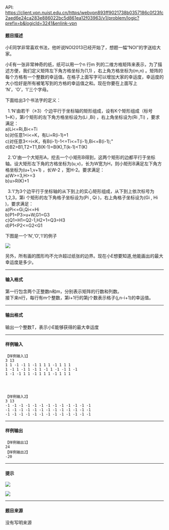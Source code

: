 API: https://client.vpn.nuist.edu.cn/https/webvpn893ff9021738b0357186c0f23fc2aed6e24ca283e886022bc5d861ea12f03963/v1/problem/logic?prefix=b&logicId=3241&enlink-vpn

#### 题目描述

小E同学非常喜欢书法，他听说NOI2013已经开始了，想题一幅“NOI”的字送给大家。  
  
小E有一张非常神奇的纸，纸可以用一个n 行m 列的二维方格矩阵来表示，为了描述方便，我们定义矩阵左下角方格坐标为(1,1) ，右上角方格坐标为(m,n) 。矩阵的每个方格有一个整数的幸运值。在格子上面写字可以增加大家的幸运度，幸运度的大小恰好是所有被笔写到的方格的幸运值之和。现在你要在上面写上 ‘N’，‘O’，‘I’三个字母。  
  
下面给出3个书法字的定义：  
  
  1.‘N’由若干（≥3）个边平行于坐标轴的矩形组成，设有K个矩形组成（标号1~K），第i个矩形的左下角方格坐标设为(Li ,Bi) ，右上角坐标设为(Ri ,Ti) ，要求满足：  
a)Li<=Ri,Bi<=Ti  
b)对任意1<i<=K，有Li=R(i-1)+1  
c)对任意3<=i<K，有B(i-1)-1<=Ti<=T(i-1),Bi<=B(i-1);"  
d)B2>B1,T2=T1,B(K-1)=B(K),T(k-1)<T(K)  
  
  
  2.‘O’由一个大矩形A，挖去一个小矩形B得到，这两个矩形的边都平行于坐标轴。设大矩形左下角的方格坐标为(u,v)，长为W宽为H，则小矩形B满足左下角方格坐标为(u+1,v+1) ，长W-2 ，宽H-2。要求满足：  
a)W>=3,H>=3  
b)u>R(K)+1  
  
  3.‘I’为3个边平行于坐标轴的从下到上的实心矩形组成，从下到上依次标号为1,2,3，第i 个矩形的左下角格子坐标设为(Pi , Qi )，右上角格子坐标设为(Gi , Hi )，要求满足：  
a)Pi<=Gi,Qi<=Hi  
b)P1=P3>u+W,G1=G3  
c)Q1=H1=Q2-1,H2+1=Q3=H3  
d)P1<P2<=G2<G1  
  
下图是一个‘N’,‘O’,‘I’的例子

![](../file/3241_0.jpg)

另外，所有画的图形均不允许超过纸张的边界。现在小E想要知道,他能画出的最大幸运度是多少。

---

#### 输入格式

第一行包含两个正整数n和m，分别表示矩阵的行数和列数。  
接下来n行，每行有m个整数，第i+1行的第j个数表示格子(j,n-i+1)的幸运值。

---

#### 输出格式

输出一个整数T，表示小E能够获得的最大幸运度

---

#### 样例输入
```
【样例输入1】
3 13
1 1 -1 -1 1 -1 1 1 1 -1 1 1 1
1 -1 1 -1 1 -1 1 -1 1 -1 -1 1 -1
1 -1 -1 1 1 -1 1 1 1 -1 1 1 1




【样例输入2】
3 13
-1 -1 -1 -1 -1 -1 -1 -1 -1 -1 -1 -1 -1
-1 -1 -1 -1 -1 -1 -1 -1 -1 -1 -1 -1 -1
-1 -1 -1 -1 -1 -1 -1 -1 -1 -1 -1 -1 -1
```

---

#### 样例输出
```
【样例输出1】
24
【样例输出2】
-20
```

---

#### 提示

![](../file/3241_0.jpg)

![](../file/3241_1.jpg)

---

#### 题目来源

没有写明来源